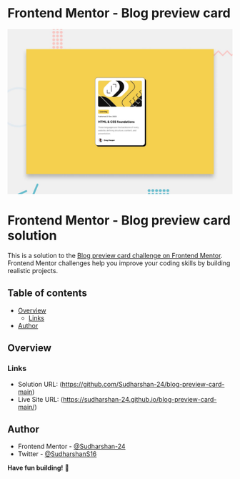 # Frontend Mentor - Blog preview card

![Design preview for the Blog preview card coding challenge](./design/desktop-preview.jpg)

# Frontend Mentor - Blog preview card solution

This is a solution to the [Blog preview card challenge on Frontend Mentor](https://www.frontendmentor.io/challenges/blog-preview-card-ckPaj01IcS). Frontend Mentor challenges help you improve your coding skills by building realistic projects. 

## Table of contents

- [Overview](#overview)
  - [Links](#links)
- [Author](#author)

## Overview

### Links

- Solution URL: (https://github.com/Sudharshan-24/blog-preview-card-main)
- Live Site URL: (https://sudharshan-24.github.io/blog-preview-card-main/)

## Author

- Frontend Mentor - [@Sudharshan-24](https://www.frontendmentor.io/profile/Sudharshan-24)
- Twitter - [@SudharshanS16](https://www.twitter.com/sudharshans16)

**Have fun building!** 🚀
